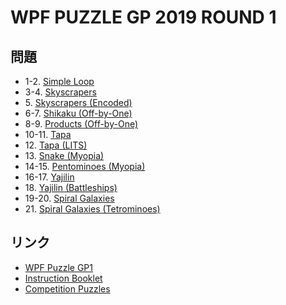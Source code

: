 # WPF PUZZLE GP 2019 ROUND 1

## 問題
- 1-2. [Simple Loop](../puzzle/simpleloop.md)
- 3-4. [Skyscrapers](../puzzle/skyscrapers.md)
- 5\. [Skyscrapers (Encoded)](../puzzle/skyscrapers_encoded.md)
- 6-7. [Shikaku (Off-by-One)](../puzzle/shikaku_offbyone.md)
- 8-9. [Products (Off-by-One)](../puzzle/products_offbyone.md)
- 10-11. [Tapa](../puzzle/tapa.md)
- 12\. [Tapa (LITS)](../puzzle/tapa_lits.md)
- 13\. [Snake (Myopia)](../puzzle/snake_myopia.md)
- 14-15. [Pentominoes (Myopia)](../puzzle/pentopia.md)
- 16-17. [Yajilin](../puzzle/yajilin.md)
- 18\. [Yajilin (Battleships)](../puzzle/yajilin_battleships.md)
- 19-20. [Spiral Galaxies](../puzzle/spiralgalaxies.md)
- 21\. [Spiral Galaxies (Tetrominoes)](../puzzle/spiralgalaxies_tetrominoes.md)

## リンク
- [WPF Puzzle GP1](https://gp.worldpuzzle.org/content/wpf-puzzle-gp1-4)
- [Instruction Booklet](https://gp.worldpuzzle.org/content/instruction-booklet-82)
- [Competition Puzzles](https://gp.worldpuzzle.org/content/competition-puzzles-47)
